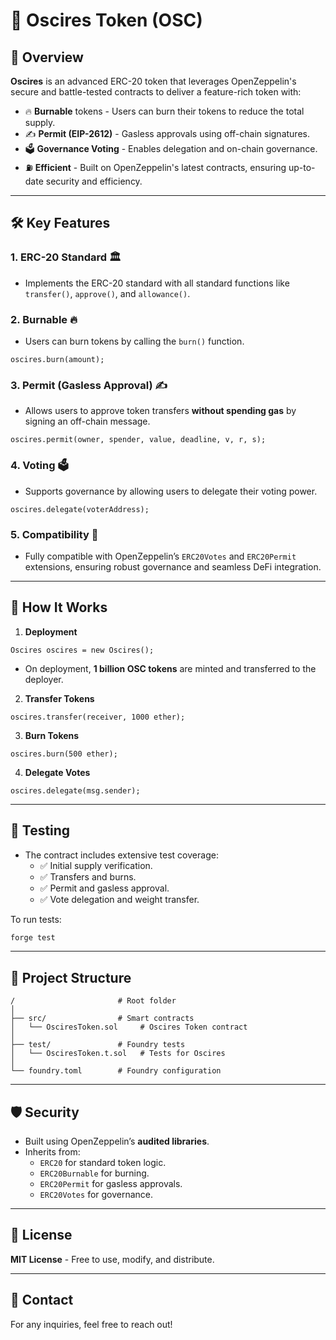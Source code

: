# 🚀 Oscires Token (OSC)

## 📝 Overview
**Oscires** is an advanced ERC-20 token that leverages OpenZeppelin's secure and battle-tested contracts to deliver a feature-rich token with:

- 🔥 **Burnable** tokens - Users can burn their tokens to reduce the total supply.
- ✍️ **Permit (EIP-2612)** - Gasless approvals using off-chain signatures.
- 🗳️ **Governance Voting** - Enables delegation and on-chain governance.
- ⛽ **Efficient** - Built on OpenZeppelin's latest contracts, ensuring up-to-date security and efficiency.

---

## 🛠️ Key Features

### 1. ERC-20 Standard 🏛️
- Implements the ERC-20 standard with all standard functions like `transfer()`, `approve()`, and `allowance()`.

### 2. Burnable 🔥
- Users can burn tokens by calling the `burn()` function.
```solidity
oscires.burn(amount);
```

### 3. Permit (Gasless Approval) ✍️
- Allows users to approve token transfers **without spending gas** by signing an off-chain message.
```solidity
oscires.permit(owner, spender, value, deadline, v, r, s);
```

### 4. Voting 🗳️
- Supports governance by allowing users to delegate their voting power.
```solidity
oscires.delegate(voterAddress);
```

### 5. Compatibility 🧩
- Fully compatible with OpenZeppelin’s `ERC20Votes` and `ERC20Permit` extensions, ensuring robust governance and seamless DeFi integration.

---

## 🔧 How It Works

1. **Deployment**
```solidity
Oscires oscires = new Oscires();
```
- On deployment, **1 billion OSC tokens** are minted and transferred to the deployer.

2. **Transfer Tokens**
```solidity
oscires.transfer(receiver, 1000 ether);
```

3. **Burn Tokens**
```solidity
oscires.burn(500 ether);
```

4. **Delegate Votes**
```solidity
oscires.delegate(msg.sender);
```

---

## 🧪 Testing
- The contract includes extensive test coverage:
  - ✅ Initial supply verification.
  - ✅ Transfers and burns.
  - ✅ Permit and gasless approval.
  - ✅ Vote delegation and weight transfer.

To run tests:
```bash
forge test
```

---

## 📂 Project Structure
```
/                       # Root folder
│
├── src/                # Smart contracts
│   └── OsciresToken.sol     # Oscires Token contract
│
├── test/               # Foundry tests
│   └── OsciresToken.t.sol   # Tests for Oscires
│
└── foundry.toml        # Foundry configuration
```

---

## 🛡️ Security
- Built using OpenZeppelin’s **audited libraries**.
- Inherits from:
  - `ERC20` for standard token logic.
  - `ERC20Burnable` for burning.
  - `ERC20Permit` for gasless approvals.
  - `ERC20Votes` for governance.

---

## 📜 License
**MIT License** - Free to use, modify, and distribute.

---

## 📧 Contact
For any inquiries, feel free to reach out!



